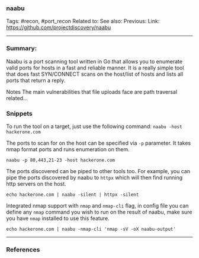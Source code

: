 ### naabu
Tags: #recon, #port_recon
Related to: 
See also: 
Previous:
Link: https://github.com/projectdiscovery/naabu

---
### Summary: 

Naabu is a port scanning tool written in Go that allows you to enumerate valid ports for hosts in a fast and reliable manner. It is a really simple tool that does fast SYN/CONNECT scans on the host/list of hosts and lists all ports that return a reply.

Notes
The main vulnerabilities that file uploads face are path traversal related...

### Snippets

To run the tool on a target, just use the following command:
`naabu -host hackerone.com`

The ports to scan for on the host can be specified via `-p` parameter. It takes nmap format ports and runs enumeration on them.

`naabu -p 80,443,21-23 -host hackerone.com`

The ports discovered can be piped to other tools too. For example, you can pipe the ports discovered by naabu to `httpx` which will then find running http servers on the host.

`echo hackerone.com | naabu -silent | httpx -silent`

Integrated nmap support with `nmap` and `nmap-cli` flag, in config file you can define any `nmap` command you wish to run on the result of naabu, make sure you have `nmap` installed to use this feature.

`echo hackerone.com | naabu -nmap-cli 'nmap -sV -oX naabu-output'`

---

### References
